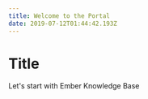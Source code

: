 ```yaml
---
title: Welcome to the Portal
date: 2019-07-12T01:44:42.193Z
---
```

# Title

Let's start with Ember Knowledge Base
